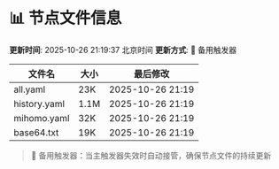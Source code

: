 # 📊 节点文件信息

**更新时间**: 2025-10-26 21:19:37 北京时间
**更新方式**: 🔄 备用触发器

| 文件名 | 大小 | 最后修改 |
|--------|------|----------|
| all.yaml | 23K | 2025-10-26 21:19 |
| history.yaml | 1.1M | 2025-10-26 21:19 |
| mihomo.yaml | 32K | 2025-10-26 21:19 |
| base64.txt | 19K | 2025-10-26 21:19 |

> 🔄 备用触发器：当主触发器失效时自动接管，确保节点文件的持续更新
